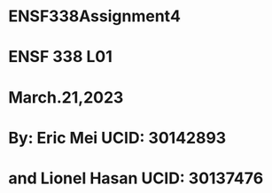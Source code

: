 # ENSF338Assignment4
# ENSF 338 L01
# March.21,2023
# By: Eric Mei UCID: 30142893
# and Lionel Hasan UCID: 30137476
